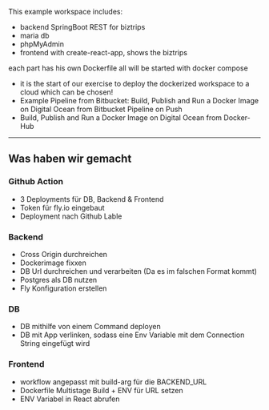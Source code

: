 This example workspace includes: 
- backend SpringBoot REST for biztrips
- maria db 
- phpMyAdmin
- frontend with create-react-app, shows the biztrips 

each part has his own Dockerfile 
all will be started with docker compose 

- it is the start of our exercise to deploy the dockerized workspace to a cloud which can be chosen!
- Example Pipeline from Bitbucket: Build, Publish and Run a Docker Image on Digital Ocean from Bitbucket Pipeline on Push
- Build, Publish and Run a Docker Image on Digital Ocean from Docker-Hub

---
## Was haben wir gemacht

### Github Action

- 3 Deployments für DB, Backend & Frontend
- Token für fly.io eingebaut
- Deployment nach Github Lable

### Backend

- Cross Origin durchreichen
- Dockerimage fixxen
- DB Url durchreichen und verarbeiten (Da es im falschen Format kommt)
- Postgres als DB nutzen
- Fly Konfiguration erstellen

### DB

- DB mithilfe von einem Command deployen
- DB mit App verlinken, sodass eine Env Variable mit dem Connection String eingefügt wird

### Frontend

- workflow angepasst mit build-arg für die BACKEND_URL
- Dockerfile Multistage Build + ENV für URL setzen
- ENV Variabel in React abrufen


